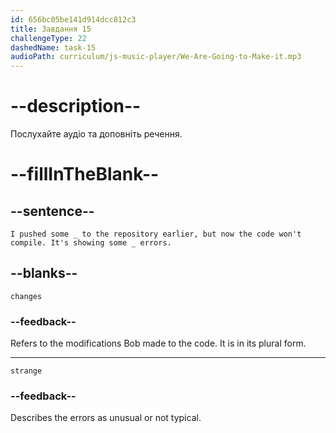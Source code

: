```yaml
---
id: 656bc05be141d914dcc812c3
title: Завдання 15
challengeType: 22
dashedName: task-15
audioPath: curriculum/js-music-player/We-Are-Going-to-Make-it.mp3
---
```


<!--
AUDIO REFERENCE: 
Bob: "I pushed some _ to the repository earlier, but now the code won't compile. It's showing some _ errors."
-->

# --description--

Послухайте аудіо та доповніть речення.

# --fillInTheBlank--

## --sentence--

`I pushed some _ to the repository earlier, but now the code won't compile. It's showing some _ errors.`

## --blanks--

`changes`

### --feedback--

Refers to the modifications Bob made to the code. It is in its plural form.

---

`strange`

### --feedback--

Describes the errors as unusual or not typical.
